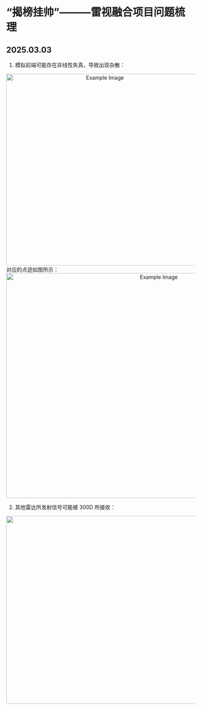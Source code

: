 # “揭榜挂帅”———雷视融合项目问题梳理


## 2025.03.03

1. 模拟前端可能存在非线性失真，导致出现杂散：
<div style="text-align: center;">
    <img src="resources/2025-03-03_22-15-36_RD-map.jpg" alt="Example Image" width="512" height="512" title="This is an example image">
</div>
对应的点迹如图所示：
<div style="text-align: center;">
    <img src="resources/2025-03-03_22-44-58_Dets.jpg" alt="Example Image" width="800" height="600" title="This is an example image">
</div>

2. 其他雷达所发射信号可能被 300D 所接收：
<div style="text-align: center;">
    <img src="resources/2025-03-03_22-50-16_Unknown.jpg" alt="Example Image" width="1510" height="501" title="This is an example image">
</div>